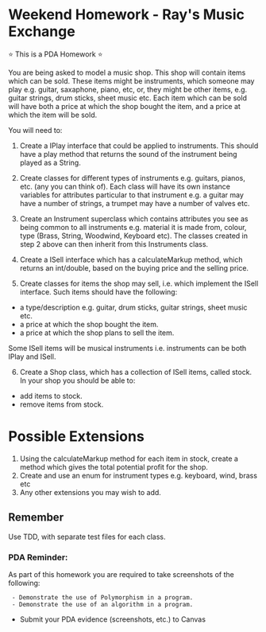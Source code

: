 # Weekend Homework - Ray's Music Exchange

:star: This is a PDA Homework :star:

You are being asked to model a music shop. This shop will contain items which can be sold. These items might be instruments, which someone may play e.g. guitar, saxaphone, piano, etc, or, they might be other items, e.g. guitar strings, drum sticks, sheet music  etc. Each item which can be sold will have both a price at which the shop bought the item, and a price at which the item will be sold.

You will need to:

1. Create a IPlay interface that could be applied to instruments. This should have a play method that returns the sound of the instrument being played as a String.

2. Create classes for different types of instruments e.g. guitars, pianos, etc. (any you can think of). Each class will have its own instance variables for attributes particular to that instrument e.g. a guitar may have a number of strings, a trumpet may have a number of valves etc.

3. Create an Instrument superclass which contains attributes you see as being common to all instruments e.g. material it is made from, colour, type (Brass, String, Woodwind, Keyboard etc). The classes created in step 2 above can then inherit from this Instruments class.

4. Create a ISell interface which has a calculateMarkup method, which returns an int/double, based on the buying price and the selling price.

5. Create classes for items the shop may sell, i.e. which implement the ISell interface. Such items should have the following:
  - a type/description e.g. guitar, drum sticks, guitar strings, sheet music etc.
  - a price at which the shop bought the item.
  - a price at which the shop plans to sell the item.

  Some ISell items will be musical instruments i.e. instruments can be both IPlay and ISell.

6. Create a Shop class, which has a collection of ISell items, called stock. In your shop you should be able to:
  -  add items to stock.
  -  remove items from stock.

# Possible Extensions

1. Using the calculateMarkup method for each item in stock, create a method which gives the total potential profit for the shop.
2. Create and use an enum for instrument types e.g. keyboard, wind, brass etc
3. Any other extensions you may wish to add.

## Remember
Use TDD, with separate test files for each class.


### PDA Reminder:

As part of this homework you are required to take screenshots of the following:

```
 - Demonstrate the use of Polymorphism in a program.
 - Demonstrate the use of an algorithm in a program.
```

- Submit your PDA evidence (screenshots, etc.) to Canvas
